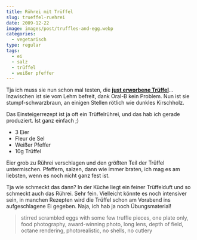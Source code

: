 ```yaml
---
title: Rührei mit Trüffel
slug: trueffel-ruehrei
date: 2009-12-22
image: images/post/truffles-and-egg.webp
categories: 
  - vegetarisch
type: regular
tags: 
  - ei
  - salz
  - trüffel
  - weißer pfeffer
---
```


Tja ich muss sie nun schon mal testen, die **[just erworbene Trüffel](../trueffel/)**... Inzwischen ist sie vom Lehm befreit, dank Oral-B kein Problem. Nun ist sie stumpf-schwarzbraun, an einigen Stellen rötlich wie dunkles Kirschholz.

Das Einsteigerrezept ist ja oft ein Trüffelrührei, und das hab ich gerade produziert. Ist ganz einfach ;)

* 3 Eier 
* Fleur de Sel 
* Weißer Pfeffer 
* 10g Trüffel

Eier grob zu Rührei verschlagen und den größten Teil der Trüffel untermischen. Pfeffern, salzen, dann wie immer braten, ich mag es am liebsten, wenn es noch nicht ganz fest ist.

Tja wie schmeckt das dann? In der Küche liegt ein feiner Trüffelduft und so schmeckt auch das Rührei. Sehr fein. Vielleicht könnte es noch intensiver sein, in manchen Rezepten wird die Trüffel schon am Vorabend ins aufgeschlagene Ei gegeben. Naja, ich hab ja noch Übungsmaterial!

> stirred scrambled eggs with some few truffle pieces, one plate only, food photography, award-winning photo, long lens, depth of field, octane rendering, photorealistic, no shells, no cutlery